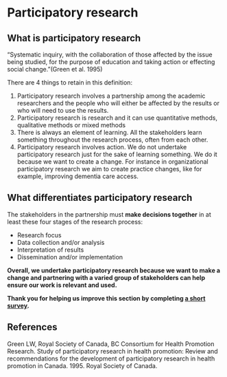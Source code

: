 # Participatory research

## What is participatory research

“Systematic inquiry, with the collaboration of those affected by the issue being studied, for the purpose of education and taking action or effecting social change.”(Green et al. 1995)

There are 4 things to retain in this definition:

1. Participatory research involves a partnership among the academic researchers and the people who will either be affected by the results or who will need to use the results.
2. Participatory research is research and it can use quantitative methods, qualitative methods or mixed methods
3. There is always an element of learning. All the stakeholders learn something throughout the research process, often from each other.
4. Participatory research involves action. We do not undertake participatory research just for the sake of learning something. We do it because we want to create a change. For instance in organizational participatory research we aim to create practice changes, like for example, improving dementia care access.

## What differentiates participatory research
The stakeholders in the partnership must **make decisions together** in at least these four stages of the research process:

* Research focus
* Data collection and/or analysis
* Interpretation of results
* Dissemination and/or implementation
 
**Overall, we undertake participatory research because we want to make a change and partnering with a varied group of stakeholders can help ensure our work is relevant and used.**

**Thank you for helping us improve this section by completing <a href="https://forms.gle/xizrVcTYRScqoETx6" target="_blank">a short survey</a>.**

## References
Green LW, Royal Society of Canada, BC Consortium for Health Promotion Research. Study of participatory research in health promotion: Review and recommendations for the development of participatory research in health promotion in Canada. 1995. Royal Society of Canada. 

